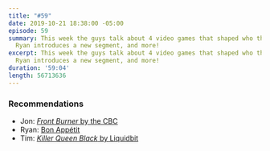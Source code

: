 ```yaml
---
title: "#59"
date: 2019-10-21 18:38:00 -05:00
episode: 59
summary: This week the guys talk about 4 video games that shaped who they are today,
  Ryan introduces a new segment, and more!
excerpt: This week the guys talk about 4 video games that shaped who they are today,
  Ryan introduces a new segment, and more!
duration: '59:04'
length: 56713636
---
```


### Recommendations
- Jon: [*Front Burner* by the CBC](https://open.spotify.com/show/1qL9keKtruUmZ1hPkhHZL1?si=nn1iPZj0Q7y5jTsbblv8aA)
- Ryan: [Bon Appétit](https://www.youtube.com/user/BonAppetitDotCom)
- Tim: [*Killer Queen Black* by Liquidbit](http://www.killerqueenblack.com)
